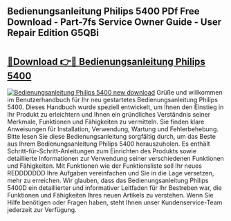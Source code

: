 ## Bedienungsanleitung Philips 5400 PDf Free Download - Part-7fs Service Owner Guide - User Repair Edition G5QBi

# <h2><a href="http://df1x9s2.blite.top/?on=Bedienungsanleitung+Philips+5400">🔗Download 👉🔴 Bedienungsanleitung Philips 5400</a></h2>

[![Bedienungsanleitung Philips 5400 new download](https://i.imgur.com/lujVjoI.png)](http://df1x9s2.blite.top/?on=Bedienungsanleitung+Philips+5400)
Grüße und willkommen im Benutzerhandbuch für Ihr neu gestartetes Bedienungsanleitung Philips 5400. Dieses Handbuch wurde speziell entwickelt, um Ihnen den Einstieg in Ihr Produkt zu erleichtern und Ihnen ein gründliches Verständnis seiner Merkmale, Funktionen und Fähigkeiten zu vermitteln. Sie finden klare Anweisungen für Installation, Verwendung, Wartung und Fehlerbehebung. Bitte lesen Sie diese Bedienungsanleitung sorgfältig durch, um das Beste aus Ihrem Bedienungsanleitung Philips 5400 herauszuholen. Es enthält Schritt-für-Schritt-Anleitungen zum Einrichten des Produkts sowie detaillierte Informationen zur Verwendung seiner verschiedenen Funktionen und Fähigkeiten. Mit Funktionen wie der Funktionsliste soll Ihr neues REDDDDDDD Ihre Aufgaben vereinfachen und Sie in die Lage versetzen, mehr zu erreichen. Wir glauben, dass das Bedienungsanleitung Philips 5400D ein detaillierter und informativer Leitfaden für Ihr Bestreben war, die Funktionen und Fähigkeiten Ihres neuen Artikels zu verstehen. Wenn Sie Hilfe benötigen oder Fragen haben, steht Ihnen unser Kundenservice-Team jederzeit zur Verfügung.
